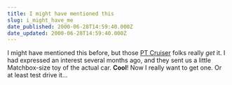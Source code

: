 ```yaml
---
title: I might have mentioned this
slug: i_might_have_me
date_published: 2000-06-28T14:59:40.000Z
date_updated: 2000-06-28T14:59:40.000Z
---
```


I might have mentioned this before, but those [PT Cruiser](http://www.chryslercars.com/pt_cruiser/pt_html/frameset_pt_cruiser.html) folks really *get* it. I had expressed an interest several months ago, and they sent us a little Matchbox-size toy of the actual car. **Cool**! Now I really want to get one. Or at least test drive it…
